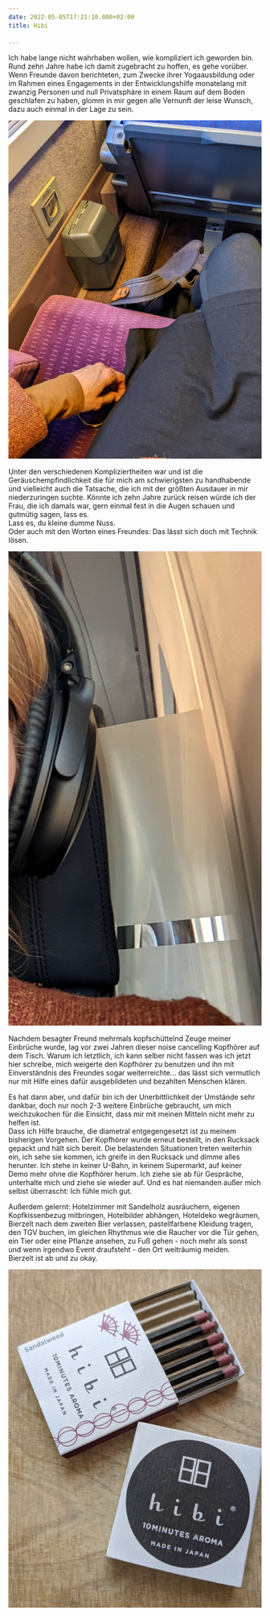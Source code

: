 ```yaml
---
date: 2022-05-05T17:21:10.000+02:00
title: Hibi

---
```

Ich habe lange nicht wahrhaben wollen, wie kompliziert ich geworden bin. Rund zehn Jahre habe ich damit zugebracht zu hoffen, es gehe vorüber. Wenn Freunde davon berichteten, zum Zwecke ihrer Yogaausbildung oder im Rahmen eines Engagements in der Entwicklungshilfe monatelang mit zwanzig Personen und null Privatsphäre in einem Raum auf dem Boden geschlafen zu haben, glomm in mir gegen alle Vernunft der leise Wunsch, dazu auch einmal in der Lage zu sein.

![](/uploads/tgv.jpg)

Unter den verschiedenen Kompliziertheiten war und ist die Geräuschempfindlichkeit die für mich am schwierigsten zu handhabende und vielleicht auch die Tatsache, die ich mit der größten Ausdauer in mir niederzuringen suchte. Könnte ich zehn Jahre zurück reisen würde ich der Frau, die ich damals war, gern einmal fest in die Augen schauen und gutmütig sagen, lass es.  
Lass es, du kleine dumme Nuss.  
Oder auch mit den Worten eines Freundes: Das lässt sich doch mit Technik lösen.

![](/uploads/kopfhorer.jpg)

Nachdem besagter Freund mehrmals kopfschüttelnd Zeuge meiner Einbrüche wurde, lag vor zwei Jahren dieser noise cancelling Kopfhörer auf dem Tisch. Warum ich letztlich, ich kann selber nicht fassen was ich jetzt hier schreibe, mich weigerte den Kopfhörer zu benutzen und ihn mit Einverständnis des Freundes sogar weiterreichte... das lässt sich vermutlich nur mit Hilfe eines dafür ausgebildeten und bezahlten Menschen klären.

Es hat dann aber, und dafür bin ich der Unerbittlichkeit der Umstände sehr dankbar, doch nur noch 2-3 weitere Einbrüche gebraucht, um mich weichzukochen für die Einsicht, dass mir mit meinen Mitteln nicht mehr zu helfen ist.  
Dass ich Hilfe brauche, die diametral entgegengesetzt ist zu meinem bisherigen Vorgehen. Der Kopfhörer wurde erneut bestellt, in den Rucksack gepackt und hält sich bereit. Die belastenden Situationen treten weiterhin ein, ich sehe sie kommen, ich greife in den Rucksack und dimme alles herunter. Ich stehe in keiner U-Bahn, in keinem Supermarkt, auf keiner Demo mehr ohne die Kopfhörer herum. Ich ziehe sie ab für Gespräche, unterhalte mich und ziehe sie wieder auf. Und es hat niemanden außer mich selbst überrascht: Ich fühle mich gut.

Außerdem gelernt: Hotelzimmer mit Sandelholz ausräuchern, eigenen Kopfkissenbezug mitbringen, Hotelbilder abhängen, Hoteldeko wegräumen, Bierzelt nach dem zweiten Bier verlassen, pastellfarbene Kleidung tragen, den TGV buchen, im gleichen Rhythmus wie die Raucher vor die Tür gehen, ein Tier oder eine Pflanze ansehen, zu Fuß gehen - noch mehr als sonst und wenn irgendwo Event draufsteht - den Ort weiträumig meiden.   
Bierzelt ist ab und zu okay.

![](/uploads/hibi.jpg)